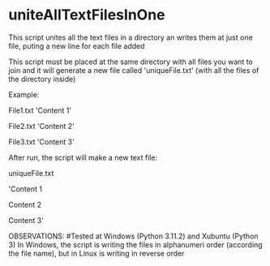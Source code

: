 # uniteAllTextFilesInOne
This script unites all the text files in a directory an writes them at just one file, puting a new line for each file added

This script must be placed at the same directory with all files you want to join
and it will generate a new file called 'uniqueFile.txt' (with all the files of the directory inside)

Example:

File1.txt
'Content 1'

File2.txt
'Content 2'

File3.txt
'Content 3'

After run, the script will make a new text file:

uniqueFile.txt

'Content 1

 Content 2
 
 Content 3'

OBSERVATIONS:
#Tested at Windows (Python 3.11.2) and Xubuntu (Python 3)
In Windows, the script is writing the files in alphanumeri order (according the file name), but in Linux is writing in reverse order
